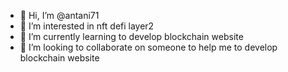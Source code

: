 - 👋 Hi, I’m @antani71
- 👀 I’m interested in nft defi layer2
- 🌱 I’m currently learning to develop blockchain website
- 💞️ I’m looking to collaborate on someone to help me to develop blockchain website


<!---
antani71/antani71 is a ✨ special ✨ repository because its `README.md` (this file) appears on your GitHub profile.
You can click the Preview link to take a look at your changes.
--->
